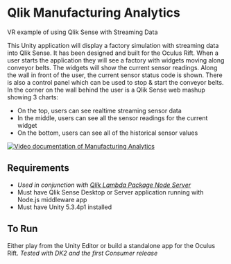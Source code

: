 # Qlik Manufacturing Analytics
VR example of using Qlik Sense with Streaming Data

This Unity application will display a factory simulation with streaming data into Qlik Sense. 
It has been designed and built for the Oculus Rift. 
When a user starts the application they will see a factory with widgets moving along conveyor belts. 
The widgets will show the current sensor readings.
Along the wall in front of the user, the current sensor status code is shown. There is also a control panel which can be used to stop & start the conveyor belts.
In the corner on the wall behind the user is a Qlik Sense web mashup showing 3 charts: 
- On the top, users can see realtime streaming sensor data
- In the middle, users can see all the sensor readings for the current widget
- On the bottom, users can see all of the historical sensor values

[![Video documentation of Manufacturing Analytics](https://img.youtube.com/vi/VwbG20pvPzY/0.jpg)](https://www.youtube.com/watch?v=VwbG20pvPzY)

## Requirements
- *Used in conjunction with  [Qlik Lambda Package Node Server](https://github.com/ImmersiveAnalytics/LambdaPackage)*
- Must have Qlik Sense Desktop or Server application running with Node.js middleware app
- Must have Unity 5.3.4p1 installed

## To Run
Either play from the Unity Editor or build a standalone app for the Oculus Rift.
*Tested with DK2 and the first Consumer release*
